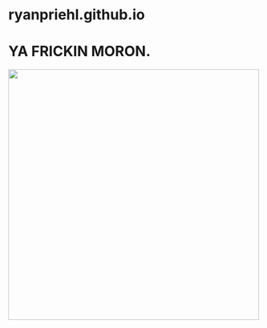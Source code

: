 # ryanpriehl.github.io


<html>
<head>
<style>
title {
  color: green;
  background-color: blue;
}
</style>
<title>BEAAAAAAAAAAAAAAANS</title>
</head>
<body>

<h1>YA FRICKIN MORON.</h1>
<img src="https://i.imgur.com/1lQuvya.png" width="500" height="500">

</body>
</html>
